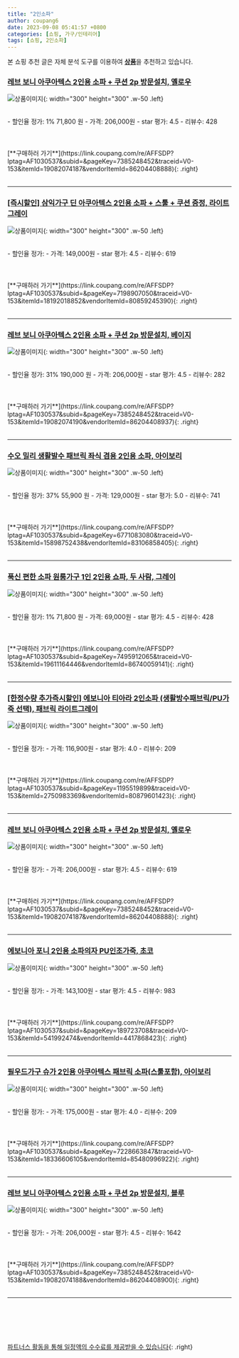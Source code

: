 ```yaml
---
title: "2인소파"
author: coupang6
date: 2023-09-08 05:41:57 +0800
categories: [쇼핑, 가구/인테리어]
tags: [쇼핑, 2인소파]
---
```


본 쇼핑 추천 글은 자체 분석 도구를 이용하여 [**상품**](https://link.coupang.com/a/bao1ui)을 추천하고 있습니다.

### [레브 보니 아쿠아텍스 2인용 소파 + 쿠션 2p 방문설치, 옐로우](https://link.coupang.com/re/AFFSDP?lptag=AF1030537&subid=&pageKey=7385248452&traceid=V0-153&itemId=19082074187&vendorItemId=86204408888)

![상품이미지](https://thumbnail9.coupangcdn.com/thumbnails/remote/230x230ex/image/rs_quotation_api/ecxz1aiz/5dae29b08fe74304849f577fa51d93de.jpg){: width="300" height="300" .w-50 .left}


<br>
- 할인율 정가: 1%  71,800   원
- 가격: 206,000원
- star 평가: 4.5
- 리뷰수: 428
<br>
<br>
<br>
<br>
[**구매하러 가기**](https://link.coupang.com/re/AFFSDP?lptag=AF1030537&subid=&pageKey=7385248452&traceid=V0-153&itemId=19082074187&vendorItemId=86204408888){: .right}
<br>
<br>

---

### [[즉시할인] 삼익가구 딘 아쿠아텍스 2인용 소파 + 스툴 + 쿠션 증정, 라이트그레이](https://link.coupang.com/re/AFFSDP?lptag=AF1030537&subid=&pageKey=7198907050&traceid=V0-153&itemId=18192018852&vendorItemId=80859245390)

![상품이미지](https://thumbnail8.coupangcdn.com/thumbnails/remote/230x230ex/image/vendor_inventory/6e43/aa35a96ee589ffc9db43f6f7886e44020b19c9287e14a79986254a1f3529.jpg){: width="300" height="300" .w-50 .left}


<br>
- 할인율 정가: 
- 가격: 149,000원
- star 평가: 4.5
- 리뷰수: 619
<br>
<br>
<br>
<br>
[**구매하러 가기**](https://link.coupang.com/re/AFFSDP?lptag=AF1030537&subid=&pageKey=7198907050&traceid=V0-153&itemId=18192018852&vendorItemId=80859245390){: .right}
<br>
<br>

---

### [레브 보니 아쿠아텍스 2인용 소파 + 쿠션 2p 방문설치, 베이지](https://link.coupang.com/re/AFFSDP?lptag=AF1030537&subid=&pageKey=7385248452&traceid=V0-153&itemId=19082074190&vendorItemId=86204408937)

![상품이미지](https://thumbnail6.coupangcdn.com/thumbnails/remote/230x230ex/image/rs_quotation_api/9i0s2awr/3f1bda4a701249228176ef91a43befaa.jpg){: width="300" height="300" .w-50 .left}


<br>
- 할인율 정가: 31%  190,000   원
- 가격: 206,000원
- star 평가: 4.5
- 리뷰수: 282
<br>
<br>
<br>
<br>
[**구매하러 가기**](https://link.coupang.com/re/AFFSDP?lptag=AF1030537&subid=&pageKey=7385248452&traceid=V0-153&itemId=19082074190&vendorItemId=86204408937){: .right}
<br>
<br>

---

### [수오 밀리 생활발수 패브릭 좌식 겸용 2인용 소파, 아이보리](https://link.coupang.com/re/AFFSDP?lptag=AF1030537&subid=&pageKey=6771083080&traceid=V0-153&itemId=15898752438&vendorItemId=83106858405)

![상품이미지](https://thumbnail9.coupangcdn.com/thumbnails/remote/230x230ex/image/rs_quotation_api/yp9qgo50/49e8522fa4da4a0995584de93bb0bdc2.jpg){: width="300" height="300" .w-50 .left}


<br>
- 할인율 정가: 37%  55,900   원
- 가격: 129,000원
- star 평가: 5.0
- 리뷰수: 741
<br>
<br>
<br>
<br>
[**구매하러 가기**](https://link.coupang.com/re/AFFSDP?lptag=AF1030537&subid=&pageKey=6771083080&traceid=V0-153&itemId=15898752438&vendorItemId=83106858405){: .right}
<br>
<br>

---

### [푹신 편한 소파 원룸가구 1인 2인용 쇼파, 두 사람, 그레이](https://link.coupang.com/re/AFFSDP?lptag=AF1030537&subid=&pageKey=7495912065&traceid=V0-153&itemId=19611164446&vendorItemId=86740059141)

![상품이미지](https://thumbnail10.coupangcdn.com/thumbnails/remote/230x230ex/image/vendor_inventory/fcc3/b2ce5fec79e158696ea0a293b6299c8278c5b73c367769274d0b65dc7d35.jpg){: width="300" height="300" .w-50 .left}


<br>
- 할인율 정가: 1%  71,800   원
- 가격: 69,000원
- star 평가: 4.5
- 리뷰수: 428
<br>
<br>
<br>
<br>
[**구매하러 가기**](https://link.coupang.com/re/AFFSDP?lptag=AF1030537&subid=&pageKey=7495912065&traceid=V0-153&itemId=19611164446&vendorItemId=86740059141){: .right}
<br>
<br>

---

### [[한정수량 추가즉시할인] 에보니아 티아라 2인소파 (생활방수패브릭/PU가죽 선택), 패브릭 라이트그레이](https://link.coupang.com/re/AFFSDP?lptag=AF1030537&subid=&pageKey=1195519899&traceid=V0-153&itemId=2750983369&vendorItemId=80879601423)

![상품이미지](https://thumbnail6.coupangcdn.com/thumbnails/remote/230x230ex/image/vendor_inventory/c6f3/fd4cd509f73f984b42e678e66427155bd32fc4f623c867b6e2e3bbfe2c17.jpg){: width="300" height="300" .w-50 .left}


<br>
- 할인율 정가: 
- 가격: 116,900원
- star 평가: 4.0
- 리뷰수: 209
<br>
<br>
<br>
<br>
[**구매하러 가기**](https://link.coupang.com/re/AFFSDP?lptag=AF1030537&subid=&pageKey=1195519899&traceid=V0-153&itemId=2750983369&vendorItemId=80879601423){: .right}
<br>
<br>

---

### [레브 보니 아쿠아텍스 2인용 소파 + 쿠션 2p 방문설치, 옐로우](https://link.coupang.com/re/AFFSDP?lptag=AF1030537&subid=&pageKey=7385248452&traceid=V0-153&itemId=19082074187&vendorItemId=86204408888)

![상품이미지](https://thumbnail9.coupangcdn.com/thumbnails/remote/230x230ex/image/rs_quotation_api/ecxz1aiz/5dae29b08fe74304849f577fa51d93de.jpg){: width="300" height="300" .w-50 .left}


<br>
- 할인율 정가: 
- 가격: 206,000원
- star 평가: 4.5
- 리뷰수: 619
<br>
<br>
<br>
<br>
[**구매하러 가기**](https://link.coupang.com/re/AFFSDP?lptag=AF1030537&subid=&pageKey=7385248452&traceid=V0-153&itemId=19082074187&vendorItemId=86204408888){: .right}
<br>
<br>

---

### [에보니아 포니 2인용 소파의자 PU인조가죽, 초코](https://link.coupang.com/re/AFFSDP?lptag=AF1030537&subid=&pageKey=189723708&traceid=V0-153&itemId=541992474&vendorItemId=4417868423)

![상품이미지](https://thumbnail9.coupangcdn.com/thumbnails/remote/230x230ex/image/retail/images/179795662773409-7aa1457f-360a-4ec3-aecc-5ec0a0195865.jpg){: width="300" height="300" .w-50 .left}


<br>
- 할인율 정가: 
- 가격: 143,100원
- star 평가: 4.5
- 리뷰수: 983
<br>
<br>
<br>
<br>
[**구매하러 가기**](https://link.coupang.com/re/AFFSDP?lptag=AF1030537&subid=&pageKey=189723708&traceid=V0-153&itemId=541992474&vendorItemId=4417868423){: .right}
<br>
<br>

---

### [필우드가구 슈가 2인용 아쿠아텍스 패브릭 소파(스툴포함), 아이보리](https://link.coupang.com/re/AFFSDP?lptag=AF1030537&subid=&pageKey=7228663847&traceid=V0-153&itemId=18336606105&vendorItemId=85480996922)

![상품이미지](https://thumbnail10.coupangcdn.com/thumbnails/remote/230x230ex/image/vendor_inventory/61c5/f6770372933da9948521a6465e44c7c74f0460578444a230cf3782b73244.jpg){: width="300" height="300" .w-50 .left}


<br>
- 할인율 정가: 
- 가격: 175,000원
- star 평가: 4.0
- 리뷰수: 209
<br>
<br>
<br>
<br>
[**구매하러 가기**](https://link.coupang.com/re/AFFSDP?lptag=AF1030537&subid=&pageKey=7228663847&traceid=V0-153&itemId=18336606105&vendorItemId=85480996922){: .right}
<br>
<br>

---

### [레브 보니 아쿠아텍스 2인용 소파 + 쿠션 2p 방문설치, 블루](https://link.coupang.com/re/AFFSDP?lptag=AF1030537&subid=&pageKey=7385248452&traceid=V0-153&itemId=19082074188&vendorItemId=86204408900)

![상품이미지](https://thumbnail8.coupangcdn.com/thumbnails/remote/230x230ex/image/rs_quotation_api/lqnjkjqo/b0c1b1283ba44cdb8751c7411ab8c98c.jpg){: width="300" height="300" .w-50 .left}


<br>
- 할인율 정가: 
- 가격: 206,000원
- star 평가: 4.5
- 리뷰수: 1642
<br>
<br>
<br>
<br>
[**구매하러 가기**](https://link.coupang.com/re/AFFSDP?lptag=AF1030537&subid=&pageKey=7385248452&traceid=V0-153&itemId=19082074188&vendorItemId=86204408900){: .right}
<br>
<br>

---
<br><br><br><br><br> [파트너스 활동을 통해 일정액의 수수료를 제공받을 수 있습니다](https://link.coupang.com/a/bao1ui){: .right}